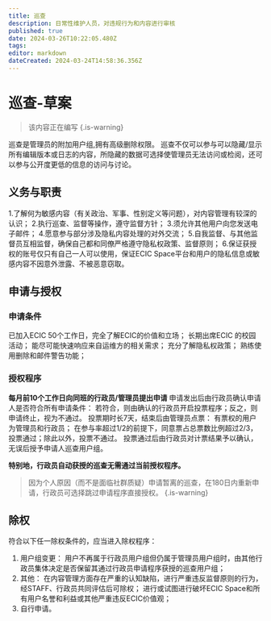 ```yaml
---
title: 巡查
description: 日常性维护人员，对违规行为和内容进行审核
published: true
date: 2024-03-26T10:22:05.480Z
tags: 
editor: markdown
dateCreated: 2024-03-24T14:58:36.356Z
---
```


# 巡查-草案
> 该内容正在编写
{.is-warning}

巡查是管理员的附加用户组,拥有高级删除权限。
巡查不仅可以参与可以隐藏/显示所有编辑版本或日志的内容，所隐藏的数据可选择使管理员无法访问或检阅，还可以参与公开度更低的信息的访问与讨论。

## 义务与职责
1.了解何为敏感内容（有关政治、军事、性别定义等问题），对内容管理有较深的认识；
2.执行巡查、监督等操作，遵守监督方针；
3.须允许其他用户向您发送电子邮件；
4.愿意参与部分涉及隐私内容处理的对外交流；
5.自我监督、与其他监督员互相监督，确保自己都和同僚严格遵守隐私权政策、监督原则；
6.保证获授权的账号仅只有自己一人可以使用，保证ECIC Space平台和用户的隐私信息或敏感内容不因意外泄露、不被恶意窃取。

## 申请与授权
### 申请条件
已加入ECIC 50个工作日，完全了解ECIC的价值和立场；
长期出席ECIC 的校园活动；
能尽可能快速响应来自运维方的相关需求；
充分了解隐私权政策；
熟练使用删除和邮件警告功能；

### 授权程序
**每月前10个工作日向同班的行政员/管理员提出申请**
申请发出后由行政员确认申请人是否符合所有申请条件：
  若符合，则由确认的行政员开启投票程序；反之，则申请终止，视为不通过。
投票期时长7天，结束后由管理员点票：
有票权的用户为管理员和行政员；
在参与率超过1/2的前提下，同意票占总票数比例超过2/3，投票通过；除此以外，投票不通过。
投票通过后由行政员对计票结果予以确认，无误后授予申请人巡查用户组。 

**特别地，行政员自动获授的巡查无需通过当前授权程序。**

> 因为个人原因（而不是面临社群质疑）申请暂离的巡查，在180日内重新申请，行政员可选择跳过申请程序直接授权。
{.is-warning}



## 除权
符合以下任一除权条件的，应当进入除权程序：

1. 用户组变更：
用户不再属于行政员用户组但仍属于管理员用户组时，由其他行政员集体决定是否保留其通过行政员申请程序获授的巡查用户组；
2. 其他：
在内容管理方面存在严重的认知缺陷，进行严重违反监督原则的行为，经STAFF、行政员共同评估后可除权；
进行或试图进行破坏ECIC Space和所有用户名誉和利益或其他严重违反ECIC价值观；
3. 自行申请。


